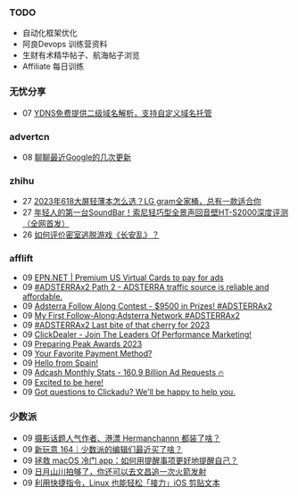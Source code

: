 ### TODO
-  自动化框架优化
-  阿良Devops 训练营资料
-  生财有术精华帖子、航海帖子浏览
-  Affiliate 每日训练

### 无忧分享
<!-- ruyo:START -->
-  07 [YDNS免费提供二级域名解析，支持自定义域名托管](https://51.ruyo.net/18529.html)<!-- ruyo:END -->

### advertcn
<!-- advertcn:START -->
-  08 [聊聊最近Google的几次更新](https://www.advertcn.com/forum.php?mod=viewthread&tid=112856)<!-- advertcn:END -->

### zhihu
<!-- zhihu:START -->
-  27 [2023年618大屏轻薄本怎么选？LG gram全家桶，总有一款适合你](http://zhuanlan.zhihu.com/p/632641888?utm_campaign=rss&utm_medium=rss&utm_source=rss&utm_content=title)
-  27 [年轻人的第一台SoundBar！索尼轻巧型全景声回音壁HT-S2000深度评测（全网首发）](http://zhuanlan.zhihu.com/p/630990296?utm_campaign=rss&utm_medium=rss&utm_source=rss&utm_content=title)
-  26 [如何评价密室逃脱游戏《长安乱》？](http://www.zhihu.com/question/563950552/answer/3045961312?utm_campaign=rss&utm_medium=rss&utm_source=rss&utm_content=title)<!-- zhihu:END -->

### afflift
<!-- afflift:START -->
-  09 [EPN.NET | Premium US Virtual Cards to pay for ads](https://afflift.com/f/threads/epn-net-premium-us-virtual-cards-to-pay-for-ads.11362/)
-  09 [#ADSTERRAx2 Path 2 - ADSTERRA traffic source is reliable and affordable.](https://afflift.com/f/threads/adsterrax2-path-2-adsterra-traffic-source-is-reliable-and-affordable.11986/)
-  09 [Adsterra Follow Along Contest - $9500 in Prizes! #ADSTERRAx2](https://afflift.com/f/threads/adsterra-follow-along-contest-9500-in-prizes-adsterrax2.11948/)
-  09 [My First Follow-Along:Adsterra Network #ADSTERRAx2](https://afflift.com/f/threads/my-first-follow-along-adsterra-network-adsterrax2.11989/)
-  09 [#ADSTERRAx2 Last bite of that cherry for 2023](https://afflift.com/f/threads/adsterrax2-last-bite-of-that-cherry-for-2023.11956/)
-  09 [ClickDealer - Join The Leaders Of Performance Marketing!](https://afflift.com/f/threads/clickdealer-join-the-leaders-of-performance-marketing.2440/)
-  09 [Preparing Peak Awards 2023](https://afflift.com/f/threads/preparing-peak-awards-2023.11967/)
-  09 [Your Favorite Payment Method?](https://afflift.com/f/threads/your-favorite-payment-method.11987/)
-  09 [Hello from Spain!](https://afflift.com/f/threads/hello-from-spain.11975/)
-  09 [Adcash Monthly Stats - 160.9 Billion Ad Requests 🔥](https://afflift.com/f/threads/adcash-monthly-stats-160-9-billion-ad-requests-%F0%9F%94%A5.11988/)
-  09 [Excited to be here!](https://afflift.com/f/threads/excited-to-be-here.11977/)
-  09 [Got questions to Clickadu? We&#39;ll be happy to help you.](https://afflift.com/f/threads/got-questions-to-clickadu-well-be-happy-to-help-you.2674/)<!-- afflift:END -->

### 少数派
<!-- sspai:START -->
-  09 [摄影话题人气作者、港漂 Hermanchannn 都装了啥？](https://sspai.com/prime/story/zhuanglesha-231109)
-  09 [新玩意 164｜少数派的编辑们最近买了啥？](https://sspai.com/post/84306)
-  09 [拯救 macOS 冷门 app：如何用提醒事项更好地提醒自己？](https://sspai.com/post/78676)
-  09 [日月山川拍够了，你还可以去文昌追一次火箭发射](https://sspai.com/post/84216)
-  09 [利用快捷指令，Linux 也能轻松「接力」iOS 剪贴文本](https://sspai.com/post/84133)<!-- sspai:END -->
